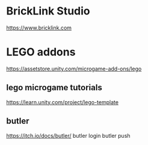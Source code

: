 # BrickLink Studio
https://www.bricklink.com


# LEGO addons
https://assetstore.unity.com/microgame-add-ons/lego
## lego microgame tutorials
https://learn.unity.com/project/lego-template


## butler
https://itch.io/docs/butler/
butler login
butler push